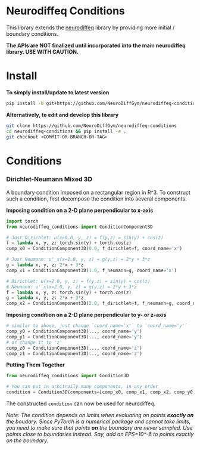 # Neurodiffeq Conditions

This library extends the [neurodiffeq](https://github.com/NeuroDiffGym/neurodiffeq) library by providing more initial / boundary conditions. 

**The APIs are NOT finalized until incorporated into the main neurodiffeq library. USE WITH CAUTION.**

# Install

**To simply install/update to latest version**

```bash
pip install -U git+https://github.com/NeuroDiffGym/neurodiffeq-conditions
```

**Alternatively, to edit and develop this library**

```bash
git clone https://github.com/NeuroDiffGym/neurodiffeq-conditions
cd neurodiffeq-conditions && pip install -e .
git checkout <COMMIT-OR-BRANCH-OR-TAG>
```

# Conditions

### Dirichlet-Neumann Mixed 3D

A boundary condition imposed on a rectangular region in R^3. To construct such a condition, first decompose the condition into several components.

**Imposing condition on a 2-D plane perpendicular to x-axis**

```python
import torch
from neurodiffeq_conditions import ConditionComponent3D

# Just Dirichlet: u(x=0.0, y, z) = f(y,z) = sin(y) + cos(z) 
f = lambda x, y, z: torch.sin(y) + torch.cos(z)
comp_x0 = ConditionComponent3D(0.0, f_dirichlet=f, coord_name='x')

# Just Neumann: u'_x(x=1.0, y, z) = g(y,z) = 2*y + 3*z
g = lambda x, y, z: 2*x + 3*z
comp_x1 = ConditionComponent3D(1.0, f_neumann=g, coord_name='x')

# Dirichlet: u(x=2.0, y, z) = f(y,z) = sin(y) + cos(z) 
# Neumann: u'_x(x=2.0, y, z) = g(y,z) = 2*y + 3*z
f = lambda x, y, z: torch.sin(y) + torch.cos(z)
g = lambda x, y, z: 2*x + 3*z
comp_x2 = ConditionComponent3D(2.0, f_dirichlet=f, f_neumann=g, coord_name='x')
```

**Imposing condition on a 2-D plane perpendicular to y- or z-axis**

```python
# similar to above, just change `coord_name='x'` to `coord_name='y'`
comp_y0 = ConditionComponent3D(..., coord_name='y')
comp_y1 = ConditionComponent3D(..., coord_name='y')
# or change it to 'z'
comp_z0 = ConditionComponent3D(..., coord_name='z')
comp_z1 = ConditionComponent3D(..., coord_name='z')
```

**Putting Them Together** 

```python
from neurodiffeq_conditions import Condition3D

# You can put in arbitraily many components, in any order
condition = Condition3D(components=[comp_x0, comp_x1, comp_x2, comp_y0, comp_y1, comp_z0, comp_z1, ...])
```

The constructed `condition` can now be used for neurodiffeq.

*Note: The condition depends on limits when evaluating on points **exactly on** the boudary. Since PyTorch is a numerical package and cannot take limits, you need to make sure that points **on** the boundary are never sampled. Use points close to boundaries instead. Say, add an EPS=10^-6 to points exactly on the boundary.* 
